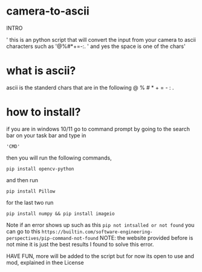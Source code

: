 # camera-to-ascii
INTRO

' this is an python script that will convert the input from your camera to ascii characters such as '@%#*+=-:. ' and yes the space is one of the chars'

# what is ascii?

ascii is the standerd chars that are in the following @ % # * + = - : .

# how to install?

if you are in windows 10/11 go to command prompt by going to the search bar on your task bar and type in 

```'CMD'```

then you will run the following commands,

```pip install opencv-python```

and then run

```pip install Pillow```

for the last two run

```pip install numpy && pip install imageio```

Note if an error shows up such as this
```pip not intsalled or not found``` you can go to this ```https://builtin.com/software-engineering-perspectives/pip-command-not-found``` NOTE: the website provided before is not mine it is just the best results I found to solve this error.

HAVE FUN, more will be added to the script but for now its open to use and mod, explained in thee License
